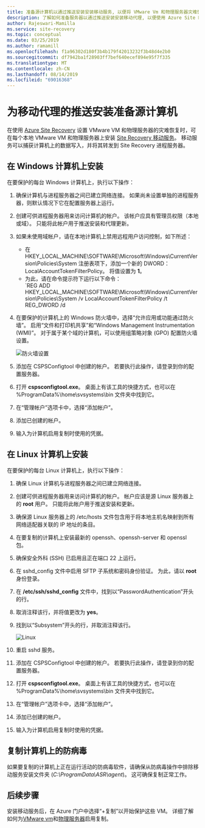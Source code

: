 ```yaml
---
title: 准备源计算机以通过推送安装安装移动服务, 以便将 VMware Vm 和物理服务器灾难恢复到 Azure |Microsoft Docs
description: 了解如何准备服务器以通过推送安装安装移动代理, 以便使用 Azure Site Recovery 服务将 VMware Vm 和物理服务器灾难恢复到 Azure。
author: Rajeswari-Mamilla
ms.service: site-recovery
ms.topic: conceptual
ms.date: 03/25/2019
ms.author: ramamill
ms.openlocfilehash: f1a96302d180f3b4b179f42013232f3b48d4e2b0
ms.sourcegitcommit: df7942ba1f28903ff7bef640ecef894e95f7f335
ms.translationtype: MT
ms.contentlocale: zh-CN
ms.lasthandoff: 08/14/2019
ms.locfileid: "69016368"
---
```

# <a name="prepare-source-machine-for-push-installation-of-mobility-agent"></a>为移动代理的推送安装准备源计算机

在使用 [Azure Site Recovery](site-recovery-overview.md) 设置 VMware VM 和物理服务器的灾难恢复时，可在每个本地 VMware VM 和物理服务器上安装 [Site Recovery 移动服务](vmware-physical-mobility-service-overview.md)。  移动服务可以捕获计算机上的数据写入，并将其转发到 Site Recovery 进程服务器。

## <a name="install-on-windows-machine"></a>在 Windows 计算机上安装

在要保护的每台 Windows 计算机上，执行以下操作：

1. 确保计算机与进程服务器之间已建立网络连接。 如果尚未设置单独的进程服务器，则默认情况下它在配置服务器上运行。
1. 创建可供进程服务器用来访问计算机的帐户。 该帐户应具有管理员权限（本地或域）。 只能将此帐户用于推送安装和代理更新。
2. 如果未使用域帐户，请在本地计算机上禁用远程用户访问控制，如下所述：
    - 在 HKEY_LOCAL_MACHINE\SOFTWARE\Microsoft\Windows\CurrentVersion\Policies\System 注册表项下，添加一个新的 DWORD：LocalAccountTokenFilterPolicy。 将值设置为 **1**。
    -  为此，请在命令提示符下运行以下命令：  
   `REG ADD HKEY_LOCAL_MACHINE\SOFTWARE\Microsoft\Windows\CurrentVersion\Policies\System /v LocalAccountTokenFilterPolicy /t REG_DWORD /d
3. 在要保护的计算机上的 Windows 防火墙中，选择“允许应用或功能通过防火墙”。 启用“文件和打印机共享”和“Windows Management Instrumentation (WMI)”。 对于属于某个域的计算机，可以使用组策略对象 (GPO) 配置防火墙设置。

   ![防火墙设置](./media/vmware-azure-install-mobility-service/mobility1.png)

4. 添加在 CSPSConfigtool 中创建的帐户。 若要执行此操作，请登录到你的配置服务器。
5. 打开 **cspsconfigtool.exe**。 桌面上有该工具的快捷方式，也可以在 %ProgramData%\home\svsystems\bin 文件夹中找到它。
6. 在“管理帐户”选项卡中，选择“添加帐户”。
7. 添加已创建的帐户。
8. 输入为计算机启用复制时使用的凭据。

## <a name="install-on-linux-machine"></a>在 Linux 计算机上安装

在要保护的每台 Linux 计算机上，执行以下操作：

1. 确保 Linux 计算机与进程服务器之间已建立网络连接。
2. 创建可供进程服务器用来访问计算机的帐户。 帐户应该是源 Linux 服务器上的 **root** 用户。 只能将此帐户用于推送安装和更新。
3. 确保源 Linux 服务器上的 /etc/hosts 文件包含用于将本地主机名映射到所有网络适配器关联的 IP 地址的条目。
4. 在要复制的计算机上安装最新的 openssh、openssh-server 和 openssl 包。
5. 确保安全外科 (SSH) 已启用且正在端口 22 上运行。
4. 在 sshd_config 文件中启用 SFTP 子系统和密码身份验证。 为此，请以 **root** 身份登录。
5. 在 **/etc/ssh/sshd_config** 文件中，找到以“PasswordAuthentication”开头的行。
6. 取消注释该行，并将值更改为 **yes**。
7. 找到以“Subsystem”开头的行，并取消注释该行。

      ![Linux](./media/vmware-azure-install-mobility-service/mobility2.png)

8. 重启 sshd 服务。
9. 添加在 CSPSConfigtool 中创建的帐户。 若要执行此操作，请登录到你的配置服务器。
10. 打开 **cspsconfigtool.exe**。 桌面上有该工具的快捷方式，也可以在 %ProgramData%\home\svsystems\bin 文件夹中找到它。
11. 在“管理帐户”选项卡中，选择“添加帐户”。
12. 添加已创建的帐户。
13. 输入为计算机启用复制时使用的凭据。

## <a name="anti-virus-on-replicated-machines"></a>复制计算机上的防病毒

如果要复制的计算机上正在运行活动的防病毒软件，请确保从防病毒操作中排除移动服务安装文件夹 (*C:\ProgramData\ASR\agent*)。 这可确保复制正常工作。

## <a name="next-steps"></a>后续步骤

安装移动服务后，在 Azure 门户中选择“+复制”以开始保护这些 VM。 详细了解如何为[VMware vm](vmware-azure-enable-replication.md)和[物理服务器](physical-azure-disaster-recovery.md#enable-replication)启用复制。


